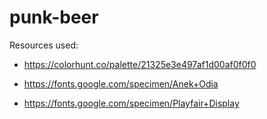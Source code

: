 # punk-beer

Resources used:

- <https://colorhunt.co/palette/21325e3e497af1d00af0f0f0>

- <https://fonts.google.com/specimen/Anek+Odia>

- <https://fonts.google.com/specimen/Playfair+Display>
